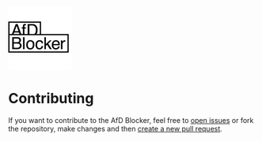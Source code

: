 ![AfD Blocker](app/images/icon-128.png)

# Contributing

If you want to contribute to the AfD Blocker, feel free to [open issues](https://github.com/dieparteidiepartei/afd-blocker-plugin/issues) or fork the repository, make changes  and then [create a new pull request](https://github.com/dieparteidiepartei/afd-blocker-plugin/pulls). 